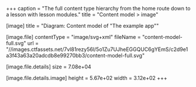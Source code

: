 +++
caption = "The full content type hierarchy from the home route down to a lesson with lesson modules."
title = "Content model > image"

[image]
title = "Diagram: Content model of \"The example app\""

[image.file]
contentType = "image/svg+xml"
fileName = "content-model-full.svg"
url = "//images.ctfassets.net/7vl81rezy56l/5o1Zu7UJheEGGQUC6gYEmS/c2d9e1a3f43a63a20adcdb8e99270bb3/content-model-full.svg"

[image.file.details]
size = 7.08e+04

[image.file.details.image]
height = 5.67e+02
width = 3.12e+02
+++
